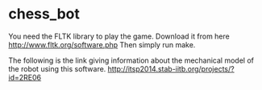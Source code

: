 # chess_bot
You need the FLTK library to play the game.
Download it from here http://www.fltk.org/software.php
Then simply run make.

The following is the link giving information about the mechanical model of the robot using this software.
http://itsp2014.stab-iitb.org/projects/?id=2RE06
